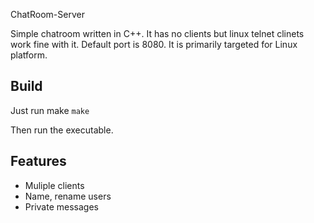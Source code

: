 ChatRoom-Server

Simple chatroom written in C++. It has no clients but linux telnet clinets work fine with it. Default port is 8080. It is primarily targeted for Linux platform.

## Build

Just run make `make`

Then run the executable.

## Features
* Muliple clients
* Name, rename users
* Private messages